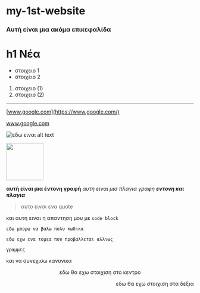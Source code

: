 # my-1st-website

### Αυτή είναι μια ακόμα επικεφαλίδα

<h1>h1 Νέα</h1>

- στοιχειο 1
- στοιχειο 2

1. στοιχειο (1)
2. στοιχειο (2)

---

<!-- edv mpainei to sxolio -->
  

[www.google.com](https://www.google.com/) 

<a href="https://www.google.com/">www.google.com</a>

![εδω ειναι alt text](https://www.intronews.gr/image/s1400x/webp/path/wp-content/uploads/2024/05/sifnos-ennalaktiki-santorini.jpg)

<img width="100px" src="https://www.intronews.gr/image/s1400x/webp/path/wp-content/uploads/2024/05/sifnos-ennalaktiki-santorini.jpg">

**αυτή είναι μια έντονη γραφή** *αυτη ειναι μια πλαγια γραφη* ***εντονη και πλαγια***

>αυτο ειναι ενα quote

και αυτη ειναι η απαντηση μου με `code block`

`εδω μπορω να βαλω πολυ κωδικα`

```
εδω εχω ενα τομεα που προβαλλεται αλλιως

γραμμες
```

και να συνεχισω κανονικα


<p align="center">
εδω θα εχω στοιχιση στο κεντρο
</p>

<p align="right">
εδω θα εχω στοιχιση στα δεξια
</p>


